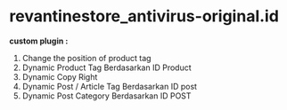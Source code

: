 # revantinestore_antivirus-original.id

**custom plugin :**
1. Change the position of product tag
2. Dynamic Product Tag Berdasarkan ID Product
3. Dynamic Copy Right
4. Dynamic Post / Article Tag Berdasarkan ID post
5. Dynamic Post Category Berdasarkan ID POST
